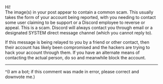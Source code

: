 Hi!   
The image(s) in your post appear to contain a common scam. This usually takes the form of your account being reported, with you needing to contact some user claiming to be support or a Discord employee to reverse or appeal. This is a scam. Discord will always contact you through email or a designated SYSTEM direct message channel (which you cannot reply to). 

If this message is being relayed to you by a friend or other contact, then their account has likely been compromised and the hackers are trying to hack your account through them. If you have an alternate means of contacting the actual person, do so and meanwhile block the account.

- - -

^(I am a bot; if this comment was made in error, please correct and downvote me.)